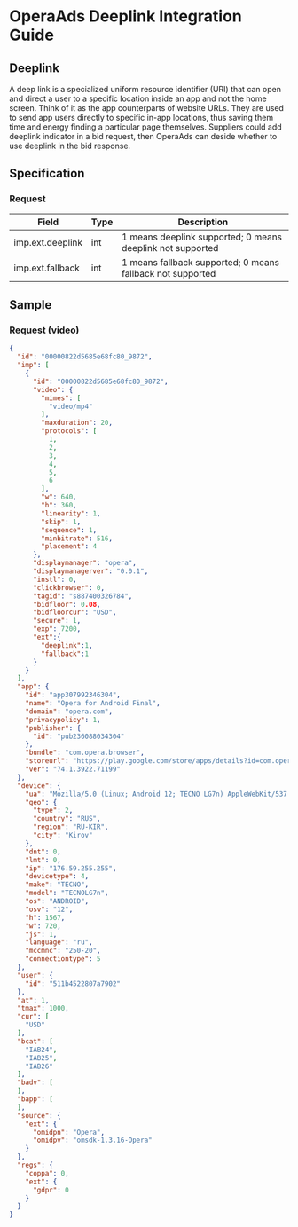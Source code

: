 # OperaAds Deeplink Integration Guide

## Deeplink

A deep link is a specialized uniform resource identifier (URI) that can open and direct a user to a specific location inside an app and not the home screen. Think of it as the app counterparts of website URLs. They are used to send app users directly to specific in-app locations, thus saving them time and energy finding a particular page themselves.
Suppliers could add deeplink indicator in a bid request, then OperaAds can deside whether to use deeplink in the bid response.

## Specification

### Request

| Field             | Type | Description
| ----------------- | -----| -------------
| imp.ext.deeplink  | int  | 1 means deeplink supported; 0 means deeplink not supported
| imp.ext.fallback  | int  | 1 means fallback supported; 0 means fallback not supported

## Sample

### Request (video)
```json
{
  "id": "00000822d5685e68fc80_9872",
  "imp": [
    {
      "id": "00000822d5685e68fc80_9872",
      "video": {
        "mimes": [
          "video/mp4"
        ],
        "maxduration": 20,
        "protocols": [
          1,
          2,
          3,
          4,
          5,
          6
        ],
        "w": 640,
        "h": 360,
        "linearity": 1,
        "skip": 1,
        "sequence": 1,
        "minbitrate": 516,
        "placement": 4
      },
      "displaymanager": "opera",
      "displaymanagerver": "0.0.1",
      "instl": 0,
      "clickbrowser": 0,
      "tagid": "s887400326784",
      "bidfloor": 0.08,
      "bidfloorcur": "USD",
      "secure": 1,
      "exp": 7200,
      "ext":{
        "deeplink":1,
        "fallback":1
      }
    }
  ],
  "app": {
    "id": "app307992346304",
    "name": "Opera for Android Final",
    "domain": "opera.com",
    "privacypolicy": 1,
    "publisher": {
      "id": "pub236088034304"
    },
    "bundle": "com.opera.browser",
    "storeurl": "https://play.google.com/store/apps/details?id=com.opera.browser",
    "ver": "74.1.3922.71199"
  },
  "device": {
    "ua": "Mozilla/5.0 (Linux; Android 12; TECNO LG7n) AppleWebKit/537.36 (KHTML, like Gecko) Chrome/110.0.5481.192 Mobile Safari/537.36 OPR/74.1.3922.71199",
    "geo": {
      "type": 2,
      "country": "RUS",
      "region": "RU-KIR",
      "city": "Kirov"
    },
    "dnt": 0,
    "lmt": 0,
    "ip": "176.59.255.255",
    "devicetype": 4,
    "make": "TECNO",
    "model": "TECNOLG7n",
    "os": "ANDROID",
    "osv": "12",
    "h": 1567,
    "w": 720,
    "js": 1,
    "language": "ru",
    "mccmnc": "250-20",
    "connectiontype": 5
  },
  "user": {
    "id": "511b4522807a7902"
  },
  "at": 1,
  "tmax": 1000,
  "cur": [
    "USD"
  ],
  "bcat": [
    "IAB24",
    "IAB25",
    "IAB26"
  ],
  "badv": [
  ],
  "bapp": [
  ],
  "source": {
    "ext": {
      "omidpn": "Opera",
      "omidpv": "omsdk-1.3.16-Opera"
    }
  },
  "regs": {
    "coppa": 0,
    "ext": {
      "gdpr": 0
    }
  }
}
```
